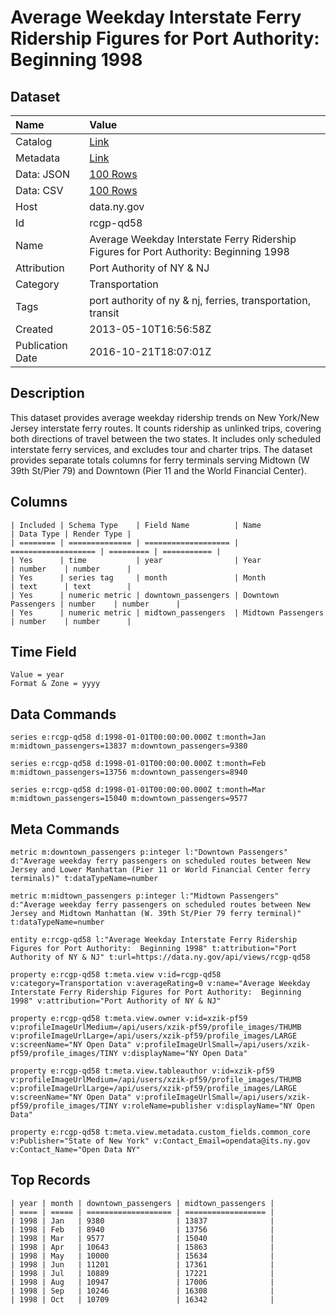 # Average Weekday Interstate Ferry Ridership Figures for Port Authority: Beginning 1998

## Dataset

| Name | Value |
| :--- | :---- |
| Catalog | [Link](https://catalog.data.gov/dataset/average-weekday-interstate-ferry-ridership-figures-for-port-authority-beginning-1998) |
| Metadata | [Link](https://data.ny.gov/api/views/rcgp-qd58) |
| Data: JSON | [100 Rows](https://data.ny.gov/api/views/rcgp-qd58/rows.json?max_rows=100) |
| Data: CSV | [100 Rows](https://data.ny.gov/api/views/rcgp-qd58/rows.csv?max_rows=100) |
| Host | data.ny.gov |
| Id | rcgp-qd58 |
| Name | Average Weekday Interstate Ferry Ridership Figures for Port Authority: Beginning 1998 |
| Attribution | Port Authority of NY & NJ |
| Category | Transportation |
| Tags | port authority of ny & nj, ferries, transportation, transit |
| Created | 2013-05-10T16:56:58Z |
| Publication Date | 2016-10-21T18:07:01Z |

## Description

This dataset provides average weekday ridership trends on New York/New Jersey interstate ferry routes.   It counts ridership as unlinked trips, covering both directions of travel between the two states.  It includes only scheduled interstate ferry services, and excludes tour and charter trips.  The dataset provides separate totals columns for ferry terminals serving Midtown (W 39th St/Pier 79) and Downtown (Pier 11 and the World Financial Center).

## Columns

```ls
| Included | Schema Type    | Field Name          | Name                | Data Type | Render Type |
| ======== | ============== | =================== | =================== | ========= | =========== |
| Yes      | time           | year                | Year                | number    | number      |
| Yes      | series tag     | month               | Month               | text      | text        |
| Yes      | numeric metric | downtown_passengers | Downtown Passengers | number    | number      |
| Yes      | numeric metric | midtown_passengers  | Midtown Passengers  | number    | number      |
```

## Time Field

```ls
Value = year
Format & Zone = yyyy
```

## Data Commands

```ls
series e:rcgp-qd58 d:1998-01-01T00:00:00.000Z t:month=Jan m:midtown_passengers=13837 m:downtown_passengers=9380

series e:rcgp-qd58 d:1998-01-01T00:00:00.000Z t:month=Feb m:midtown_passengers=13756 m:downtown_passengers=8940

series e:rcgp-qd58 d:1998-01-01T00:00:00.000Z t:month=Mar m:midtown_passengers=15040 m:downtown_passengers=9577
```

## Meta Commands

```ls
metric m:downtown_passengers p:integer l:"Downtown Passengers" d:"Average weekday ferry passengers on scheduled routes between New Jersey and Lower Manhattan (Pier 11 or World Financial Center ferry terminals)" t:dataTypeName=number

metric m:midtown_passengers p:integer l:"Midtown Passengers" d:"Average weekday ferry passengers on scheduled routes between New Jersey and Midtown Manhattan (W. 39th St/Pier 79 ferry terminal)" t:dataTypeName=number

entity e:rcgp-qd58 l:"Average Weekday Interstate Ferry Ridership Figures for Port Authority:  Beginning 1998" t:attribution="Port Authority of NY & NJ" t:url=https://data.ny.gov/api/views/rcgp-qd58

property e:rcgp-qd58 t:meta.view v:id=rcgp-qd58 v:category=Transportation v:averageRating=0 v:name="Average Weekday Interstate Ferry Ridership Figures for Port Authority:  Beginning 1998" v:attribution="Port Authority of NY & NJ"

property e:rcgp-qd58 t:meta.view.owner v:id=xzik-pf59 v:profileImageUrlMedium=/api/users/xzik-pf59/profile_images/THUMB v:profileImageUrlLarge=/api/users/xzik-pf59/profile_images/LARGE v:screenName="NY Open Data" v:profileImageUrlSmall=/api/users/xzik-pf59/profile_images/TINY v:displayName="NY Open Data"

property e:rcgp-qd58 t:meta.view.tableauthor v:id=xzik-pf59 v:profileImageUrlMedium=/api/users/xzik-pf59/profile_images/THUMB v:profileImageUrlLarge=/api/users/xzik-pf59/profile_images/LARGE v:screenName="NY Open Data" v:profileImageUrlSmall=/api/users/xzik-pf59/profile_images/TINY v:roleName=publisher v:displayName="NY Open Data"

property e:rcgp-qd58 t:meta.view.metadata.custom_fields.common_core v:Publisher="State of New York" v:Contact_Email=opendata@its.ny.gov v:Contact_Name="Open Data NY"
```

## Top Records

```ls
| year | month | downtown_passengers | midtown_passengers | 
| ==== | ===== | =================== | ================== | 
| 1998 | Jan   | 9380                | 13837              | 
| 1998 | Feb   | 8940                | 13756              | 
| 1998 | Mar   | 9577                | 15040              | 
| 1998 | Apr   | 10643               | 15863              | 
| 1998 | May   | 10000               | 15634              | 
| 1998 | Jun   | 11201               | 17361              | 
| 1998 | Jul   | 10889               | 17221              | 
| 1998 | Aug   | 10947               | 17006              | 
| 1998 | Sep   | 10246               | 16308              | 
| 1998 | Oct   | 10709               | 16342              | 
```
